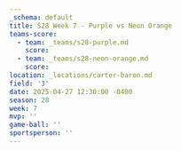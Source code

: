 ```yaml
---
_schema: default
title: S28 Week 7 - Purple vs Neon Orange
teams-score:
  - team: _teams/s28-purple.md
    score:
  - team: _teams/s28-neon-orange.md
    score:
location: _locations/carter-baron.md
field: '3'
date: 2025-04-27 12:30:00 -0400
season: 28
week: 7
mvp: ''
game-ball: ''
sportsperson: ''
---
```

